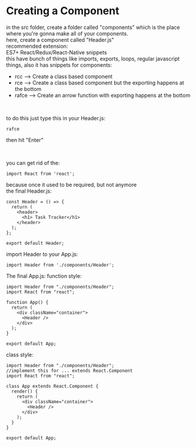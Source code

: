 # Creating a Component

in the src folder, create a folder called "components" which is the place where you're gonna make all of your components.
<br>
here, create a component called "Header.js"
<br>
recommended extension:<br>
ES7+ React/Redux/React-Native snippets
<br>
this have bunch of things like imports, exports, loops, regular javascript things, also it has
snippets for components:
<br>

- rcc \-\-\> Create a class based component
- rce \-\-\> Create a class based component but the exporting happens at the bottom
- rafce \-\-\> Create an arrow function with exporting happens at the bottom

<br>

to do this just type this in your Header.js:

```
rafce
```

then hit "Enter"

<br>

you can get rid of the:

```
import React from 'react';
```

because once it used to be required, but not anymore
<br>
the final Header.js:

```
const Header = () => {
  return (
    <header>
      <h1> Task Tracker</h1>
    </header>
  );
};

export default Header;
```

import Header to your App.js:

```
import Header from './components/Header';
```

The final App.js:
function style:

```
import Header from "./components/Header";
import React from "react";

function App() {
  return (
    <div className="container">
      <Header />
    </div>
  );
}

export default App;
```

class style:

```
import Header from "./components/Header";
//implement this for ... extends React.Component
import React from "react";

class App extends React.Component {
  render() {
    return (
      <div className="container">
        <Header />
      </div>
    );
  }
}

export default App;
```
